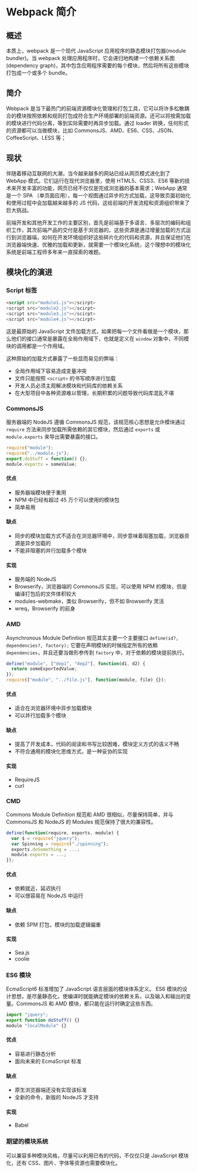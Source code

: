 # Webpack 简介

## 概述

本质上，webpack 是一个现代 JavaScript 应用程序的静态模块打包器(module bundler)。当 webpack 处理应用程序时，它会递归地构建一个依赖关系图(dependency graph)，其中包含应用程序需要的每个模块，然后将所有这些模块打包成一个或多个 bundle。

## 简介

Webpack 是当下最热门的前端资源模块化管理和打包工具，它可以将许多松散耦合的模块按照依赖和规则打包成符合生产环境部署的前端资源。还可以将按需加载的模块进行代码分离，等到实际需要时再异步加载。通过 loader 转换，任何形式的资源都可以当做模块，比如 CommonsJS、AMD、ES6、CSS、JSON、CoffeeScript、LESS 等；

## 现状

伴随着移动互联网的大潮，当今越来越多的网站已经从网页模式进化到了 WebApp 模式。它们运行在现代浏览器里，使用 HTML5、CSS3、ES6 等新的技术来开发丰富的功能，网页已经不仅仅是完成浏览器的基本需求；WebApp 通常是一个 SPA （单页面应用），每一个视图通过异步的方式加载，这导致页面初始化和使用过程中会加载越来越多的 JS 代码，这给前端的开发流程和资源组织带来了巨大挑战。

前端开发和其他开发工作的主要区别，首先是前端基于多语言、多层次的编码和组织工作，其次前端产品的交付是基于浏览器的，这些资源是通过增量加载的方式运行到浏览器端，如何在开发环境组织好这些碎片化的代码和资源，并且保证他们在浏览器端快速、优雅的加载和更新，就需要一个模块化系统，这个理想中的模块化系统是前端工程师多年来一直探索的难题。

## 模块化的演进

### Script 标签

```html
<script src="module1.js"></scirpt>
<script src="module2.js"></scirpt>
<script src="module3.js"></scirpt>
<script src="module4.js"></scirpt>
```



这是最原始的 JavaScript 文件加载方式，如果把每一个文件看做是一个模块，那么他们的接口通常是暴露在全局作用域下，也就是定义在 `window` 对象中，不同模块的调用都是一个作用域。

这种原始的加载方式暴露了一些显而易见的弊端：

- 全局作用域下容易造成变量冲突
- 文件只能按照 `<script>` 的书写顺序进行加载
- 开发人员必须主观解决模块和代码库的依赖关系
- 在大型项目中各种资源难以管理，长期积累的问题导致代码库混乱不堪

### CommonsJS

服务器端的 NodeJS 遵循 CommonsJS 规范，该规范核心思想是允许模块通过 `require` 方法来同步加载所需依赖的其它模块，然后通过 `exports` 或 `module.exports` 来导出需要暴露的接口。

```javascript
require("module");
require("../module.js");
export.doStuff = function() {};
module.exports = someValue;
```

#### 优点

- 服务器端模块便于重用
- NPM 中已经有超过 45 万个可以使用的模块包
- 简单易用

#### 缺点

- 同步的模块加载方式不适合在浏览器环境中，同步意味着阻塞加载，浏览器资源是异步加载的
- 不能非阻塞的并行加载多个模块

#### 实现

- 服务端的 NodeJS
- Browserify，浏览器端的 CommonsJS 实现，可以使用 NPM 的模块，但是编译打包后的文件体积较大
- modules-webmake，类似 Browserify，但不如 Browserify 灵活
- wreq，Browserify 的前身

### AMD

Asynchronous Module Definition 规范其实主要一个主要接口 `define(id?, dependencies?, factory);` 它要在声明模块的时候指定所有的依赖 `dependencies`，并且还要当做形参传到 `factory` 中，对于依赖的模块提前执行。

```javascript
define("module", ["dep1", "dep2"], function(d1, d2) {
  return someExportedValue;
});
require(["module", "../file.js"], function(module, file) {});
```

#### 优点

- 适合在浏览器环境中异步加载模块
- 可以并行加载多个模块

#### 缺点

- 提高了开发成本，代码的阅读和书写比较困难，模块定义方式的语义不畅
- 不符合通用的模块化思维方式，是一种妥协的实现

#### 实现

- RequireJS
- curl

### CMD

Commons Module Definition 规范和 AMD 很相似，尽量保持简单，并与 CommonsJS 和 NodeJS 的 Modules 规范保持了很大的兼容性。

```javascript
define(function(require, exports, module) {
  var $ = require("jquery");
  var Spinning = require("./spinning");
  exports.doSomething = ...;
  module.exports = ...;
});
```

#### 优点

- 依赖就近，延迟执行
- 可以很容易在 NodeJS 中运行

#### 缺点

- 依赖 SPM 打包，模块的加载逻辑偏重

#### 实现

- Sea.js
- coolie

### ES6 模块

EcmaScript6 标准增加了 JavaScript 语言层面的模块体系定义。 ES6 模块的设计思想，是尽量静态化，使编译时就能确定模块的依赖关系，以及输入和输出的变量。CommonsJS 和 AMD 模块，都只能在运行时确定这些东西。

```javascript
import "jquery";
export function doStuff() {}
module "localModule" {}
```

#### 优点

- 容易进行静态分析
- 面向未来的 EcmaScript 标准

#### 缺点

- 原生浏览器端还没有实现该标准
- 全新的命令，新版的 NodeJS 才支持

#### 实现

- Babel

### 期望的模块系统

可以兼容多种模块风格，尽量可以利用已有的代码，不仅仅只是 JavaScript 模块化，还有 CSS、图片、字体等资源也需要模块化。

